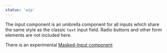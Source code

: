 ```yaml
---
status: 'wip'
---
```


The input component is an umbrella component for all inputs which share the same style as the classic `text` input field. Radio buttons and other form elements are not included here.

There is an experimental [Masked-Input component](/uilib/components/input-masked/)
